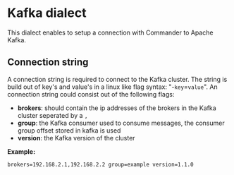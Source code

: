 # Kafka dialect

This dialect enables to setup a connection with Commander to Apache Kafka.

## Connection string

A connection string is required to connect to the Kafka cluster.
The string is build out of key's and value's in a linux like flag syntax: "-`key`=`value`".
An connection string could consist out of the following flags:

- **brokers**: should contain the ip addresses of the brokers in the Kafka cluster seperated by a `,`
- **group**: the Kafka consumer used to consume messages, the consumer group offset stored in kafka is used
- **version**: the Kafka version of the cluster

**Example:**

```
brokers=192.168.2.1,192.168.2.2 group=example version=1.1.0
```
